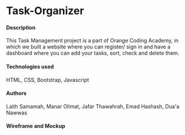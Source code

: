 # Task-Organizer


<h4> Description </h4>

This Task Management project is a part of Orange Coding Academy, in which we built a website where you can register/ sign in and have a dashboard where you can add your tasks, sort, check and delete them.

 <h4> Technologies used </h4>

HTML, CSS, Bootstrap, Javascript

<h4> Authors</h4>

Laith Samamah, Manar Olimat, Jafar Thawahrah, Emad Hashash, Dua'a Nawwas

<h4> Wireframe and Mockup </h4>

[Live URL]:(https://task-organizer-group-2.github.io/Task-organizer/)

[Organisation Link]:(https://github.com/Task-organizer-group-2/Task-organizer#task-organizer)

[Trello group link]:(https://trello.com/b/S7YLUtou/task-management-project)



